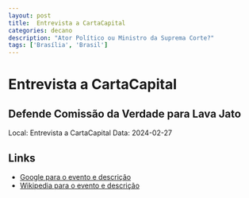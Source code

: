```yaml
---
layout: post
title:  Entrevista a CartaCapital
categories: decano
description: "Ator Político ou Ministro da Suprema Corte?"
tags: ['Brasília', 'Brasil']
---
```


# Entrevista a CartaCapital
## Defende Comissão da Verdade para Lava Jato
Local: Entrevista a CartaCapital
Data: 2024-02-27

## Links 
- [Google para o evento e descrição](https://www.google.com/search?q=Gilmar%20Mendes%20%2B%20Entrevista%20a%20CartaCapital%20Defende%20Comiss%C3%A3o%20da%20Verdade%20para%20Lava%20Jato%20Bras%C3%ADlia%2C%20Brasil)
- [Wikipedia para o evento e descrição](https://en.wikipedia.org/w/index.php?search=Gilmar%20Mendes%20%2B%20Entrevista%20a%20CartaCapital%20Defende%20Comiss%C3%A3o%20da%20Verdade%20para%20Lava%20Jato%20Bras%C3%ADlia%2C%20Brasil)
